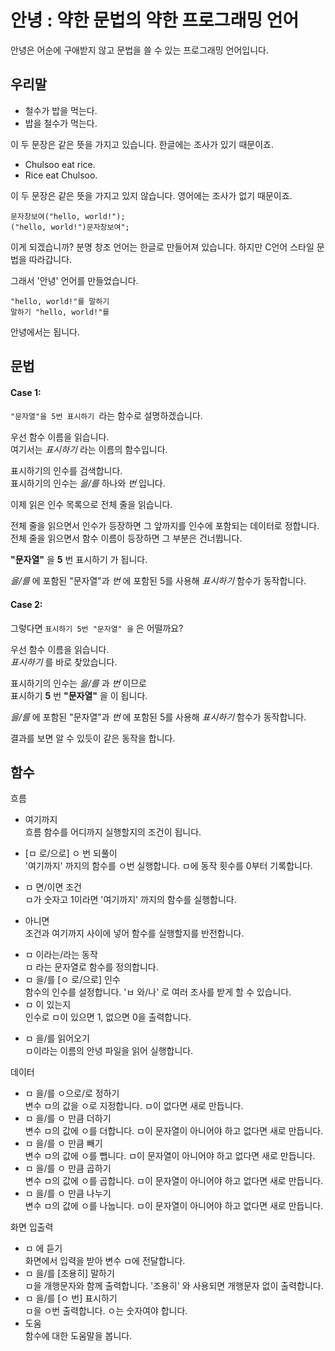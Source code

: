 # 안녕 : 약한 문법의 약한 프로그래밍 언어
안녕은 어순에 구애받지 않고 문법을 쓸 수 있는 프로그래밍 언어입니다.

## 우리말
 * 철수가 밥을 먹는다.
 * 밥을 철수가 먹는다.  

이 두 문장은 같은 뜻을 가지고 있습니다. 한글에는 조사가 있기 때문이죠.

 * Chulsoo eat rice.
 * Rice eat Chulsoo.  

이 두 문장은 같은 뜻을 가지고 있지 않습니다. 영어에는 조사가 없기 때문이죠.

```창조
문자창보여("hello, world!");
("hello, world!")문자창보여";
```

이게 되겠습니까? 
분명 창조 언어는 한글로 만들어져 있습니다. 하지만 C언어 스타일 문법을 따라갑니다.

그래서 '안녕' 언어를 만들었습니다.

```안녕
"hello, world!"를 말하기
말하기 "hello, world!"를
```

안녕에서는 됩니다.

## 문법

#### Case 1:
```"문자열"을 5번 표시하기 ```라는 함수로 설명하겠습니다.

우선 함수 이름을 읽습니다.  
여기서는 _표시하기_ 라는 이름의 함수입니다.

표시하기의 인수를 검색합니다.  
표시하기의 인수는 _을/를_ 하나와 _번_ 입니다.

이제 읽은 인수 목록으로 전체 줄을 읽습니다.

전체 줄을 읽으면서 인수가 등장하면 그 앞까지를 인수에 포함되는 데이터로 정합니다.  
전체 줄을 읽으면서 함수 이름이 등장하면 그 부분은 건너뜁니다.

__"문자열"__ 을 __5__ 번 표시하기 가 됩니다.

_을/를_ 에 포함된 "문자열"과 _번_ 에 포함된 5를 사용해 *표시하기* 함수가 동작합니다.

#### Case 2:

그렇다면 ```표시하기 5번 "문자열" 을``` 은 어떨까요?

우선 함수 이름을 읽습니다.  
_표시하기_ 를 바로 찾았습니다.

표시하기의 인수는 _을/를_ 과 _번_ 이므로  
표시하기 __5__ 번 __"문자열"__ 을 이 됩니다.

_을/를_ 에 포함된 "문자열"과 _번_ 에 포함된 5를 사용해 *표시하기* 함수가 동작합니다.

결과를 보면 알 수 있듯이 같은 동작을 합니다.

## 함수


흐름  
* 여기까지  
흐름 함수를 어디까지 실행할지의 조건이 됩니다.  

* [ㅁ 로/으로] ㅇ 번 되풀이  
'여기까지' 까지의 함수를 ㅇ번 실행합니다. ㅁ에 동작 횟수를 0부터 기록합니다.  
* ㅁ 면/이면 조건  
ㅁ가 숫자고 1이라면 '여기까지' 까지의 함수를 실행합니다.  
* 아니면  
조건과 여기까지 사이에 넣어 함수를 실행할지를 반전합니다.  

+ ㅁ 이라는/라는 동작  
ㅁ 라는 문자열로 함수를 정의합니다.  
+ ㅁ 을/를 [ㅇ 로/으로] 인수  
함수의 인수를 설정합니다. 'ㅂ 와/나' 로 여러 조사를 받게 할 수 있습니다.  
+ ㅁ 이 있는지  
인수로 ㅁ이 있으면 1, 없으면 0을 출력합니다.  

* ㅁ 을/를 읽어오기  
ㅁ이라는 이름의 안녕 파일을 읽어 실행합니다.  

데이터  
* ㅁ 을/를 ㅇ으로/로 정하기  
변수 ㅁ의 값을 ㅇ로 지정합니다. ㅁ이 없다면 새로 만듭니다.  
* ㅁ 을/를 ㅇ 만큼 더하기  
변수 ㅁ의 값에 ㅇ를 더합니다. ㅁ이 문자열이 아니어야 하고 없다면 새로 만듭니다.  
* ㅁ 을/를 ㅇ 만큼 빼기  
변수 ㅁ의 값에 ㅇ를 뺍니다. ㅁ이 문자열이 아니어야 하고 없다면 새로 만듭니다.  
* ㅁ 을/를 ㅇ 만큼 곱하기  
변수 ㅁ의 값에 ㅇ를 곱합니다. ㅁ이 문자열이 아니어야 하고 없다면 새로 만듭니다.  
* ㅁ 을/를 ㅇ 만큼 나누기  
변수 ㅁ의  값에 ㅇ를 나눕니다. ㅁ이 문자열이 아니어야 하고 없다면 새로 만듭니다.  

화면 입출력  
* ㅁ 에 듣기  
화면에서 입력을 받아 변수 ㅁ에 전달합니다.  
* ㅁ 을/를 [조용히] 말하기  
ㅁ을 개행문자와 함께 출력합니다. '조용히' 와 사용되면 개행문자 없이 출력합니다.  
* ㅁ 을/를 [ㅇ 번] 표시하기  
ㅁ을 ㅇ번 출력합니다. ㅇ는 숫자여야 합니다.  
* 도움  
함수에 대한 도움말을 봅니다.  
    